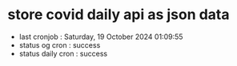 # store covid daily api as json data

- last cronjob : Saturday, 19 October 2024 01:09:55
- status og cron : success
- status daily cron : success
      
      
